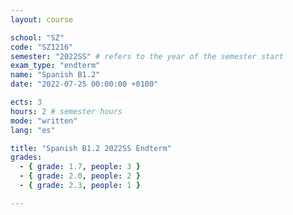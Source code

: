 ```yaml
---
layout: course

school: "SZ"
code: "SZ1216"
semester: "2022SS" # refers to the year of the semester start
exam_type: "endterm"
name: "Spanish B1.2"
date: "2022-07-25 00:00:00 +0100"

ects: 3
hours: 2 # semester hours
mode: "written"
lang: "es"

title: "Spanish B1.2 2022SS Endterm"
grades:
  - { grade: 1.7, people: 3 }
  - { grade: 2.0, people: 2 }
  - { grade: 2.3, people: 1 }

---
```



